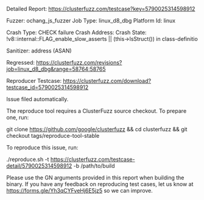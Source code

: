Detailed Report: https://clusterfuzz.com/testcase?key=5790025314598912

Fuzzer: ochang_js_fuzzer
Job Type: linux_d8_dbg
Platform Id: linux

Crash Type: CHECK failure
Crash Address: 
Crash State:
  !v8::internal::FLAG_enable_slow_asserts || (this->IsStruct()) in class-definitio
  
Sanitizer: address (ASAN)

Regressed: https://clusterfuzz.com/revisions?job=linux_d8_dbg&range=58764:58765

Reproducer Testcase: https://clusterfuzz.com/download?testcase_id=5790025314598912

Issue filed automatically.

The reproduce tool requires a ClusterFuzz source checkout. To prepare one, run:

git clone https://github.com/google/clusterfuzz && cd clusterfuzz && git checkout tags/reproduce-tool-stable

To reproduce this issue, run:

./reproduce.sh -t https://clusterfuzz.com/testcase-detail/5790025314598912 -b /path/to/build

Please use the GN arguments provided in this report when building the binary. If you have any feedback on reproducing test cases, let us know at https://forms.gle/Yh3qCYFveHj6E5jz5 so we can improve.

